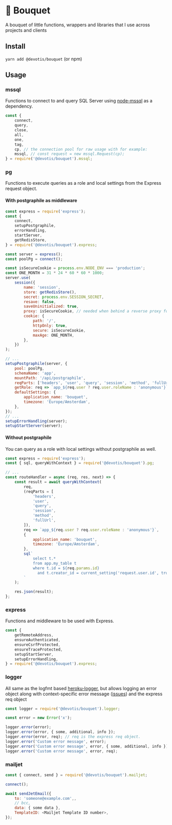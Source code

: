 # 💐 Bouquet

A bouquet of little functions, wrappers and libraries that I use across projects and clients

## Install

`yarn add @devotis/bouquet` (or npm)

## Usage

### mssql

Functions to connect to and query SQL Server using [node-mssql](https://github.com/tediousjs/node-mssql) as a dependency.

```javascript
const {
    connect,
    query,
    close,
    all,
    one,
    tag,
    cp, // the connection pool for raw usage with for example:
    mssql, // const request = new mssql.Request(cp);
} = require('@devotis/bouquet').mssql;
```

### pg

Functions to execute queries as a role and local settings from the Express request object.

#### With postgraphile as middleware

```javascript
const express = require('express');
const {
    connect,
    setupPostgraphile,
    errorHandling,
    startServer,
    getRedisStore,
} = require('@devotis/bouquet').express;

const server = express();
const poolPg = connect();

const isSecureCookie = process.env.NODE_ENV === 'production';
const ONE_MONTH = 31 * 24 * 60 * 60 * 1000;
server.use(
    session({
        name: 'session',
        store: getRedisStore(),
        secret: process.env.SESSION_SECRET,
        resave: false,
        saveUninitialized: true,
        proxy: isSecureCookie, // needed when behind a reverse proxy for secure cookies
        cookie: {
            path: '/',
            httpOnly: true,
            secure: isSecureCookie,
            maxAge: ONE_MONTH,
        },
    })
);

// ...
setupPostgraphile(server, {
    pool: poolPg,
    schemaName: 'app',
    mountPath: '/api/postgraphile',
    reqParts: ['headers', 'user', 'query', 'session', 'method', 'fullUrl'],
    getRole: req => `app_${req.user ? req.user.roleName : 'anonymous'}`,
    defaultSettings: {
        application_name: 'bouquet',
        timezone: 'Europe/Amsterdam',
    },
});
// ...
setupErrorHandling(server);
setupStartServer(server);
```

#### Without postgraphile

You can query as a role with local settings without postgraphile as well.

```javascript
const express = require('express');
const { sql, queryWithContext } = require('@devotis/bouquet').pg;

// ...
const routeHandler = async (req, res, next) => {
    const result = await queryWithContext(
        req,
        (reqParts = [
            'headers',
            'user',
            'query',
            'session',
            'method',
            'fullUrl',
        ]),
        req => `app_${req.user ? req.user.roleName : 'anonymous'}`,
        {
            application_name: 'bouquet',
            timezone: 'Europe/Amsterdam',
        },
        sql`
            select t.*
            from app.my_table t
            where t.id = ${req.params.id}
              and t.creator_id = current_setting('request.user.id', true)
        `
    );

    res.json(result);
};
```

### express

Functions and middleware to be used with Express.

```javascript
const {
    getRemoteAddress,
    ensureAuthenticated,
    ensureCsrfProtected,
    ensureTraceProtected,
    setupStartServer,
    setupErrorHandling,
} = require('@devotis/bouquet').express;
```

### logger

All same as the logfmt based [heroku-logger](https://github.com/ianstormtaylor/heroku-logger), but allows logging an error object along with context-specific error message ([issues](https://github.com/ianstormtaylor/heroku-logger/issues/15)) and the express req object

```javascript
const logger = require('@devotis/bouquet').logger;

const error = new Error('x');

logger.error(error);
logger.error(error, { some, additional, info });
logger.error(error, req); // req is the express req object.
logger.error('Custom error message', error);
logger.error('Custom error message', error, { some, additional, info });
logger.error('Custom error message', error, req);
```

### mailjet

```javascript
const { connect, send } = require('@devotis/bouquet').mailjet;

connect();

await sendJetEmail({
    to: 'someone@example.com',,
    // bcc,
    data: { some data },
    TemplateID: <Mailjet Template ID number>,
});
```
